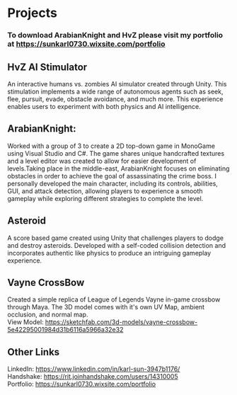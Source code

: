 # Projects


### To download ArabianKnight and HvZ please visit my portfolio at https://sunkarl0730.wixsite.com/portfolio

## HvZ AI Stimulator
An interactive humans vs. zombies AI simulator created through Unity. This stimulation implements a wide range of autonomous agents such as seek, flee, pursuit, evade, obstacle avoidance, and much more. This experience enables users to experiment with both physics and AI intelligence.

## ArabianKnight: 
Worked with a group of 3 to create a 2D top-down game in MonoGame using Visual Studio and C#. The game shares unique handcrafted textures and a level editor was created to allow for easier development of levels.Taking place in the middle-east, ArabianKnight focuses on eliminating obstacles in order to achieve the goal of assassinating the crime boss. I personally developed the main character, including its controls, abilities, GUI, and attack detection, allowing players to experience a smooth gameplay while exploring different strategies to complete the level.

## Asteroid
A score based game created using Unity that challenges players to dodge and destroy asteroids. Developed with a self-coded collision detection and incorporates authentic like physics to produce an intriguing gameplay experience.

## Vayne CrossBow
Created a simple replica of League of Legends Vayne in-game crossbow through Maya. The 3D model comes with it's own UV Map, ambient occlusion, and normal map.<br>
View Model: https://sketchfab.com/3d-models/vayne-crossbow-5e42295001984d31b6116a5966a32e32

## Other Links
LinkedIn: https://www.linkedin.com/in/karl-sun-3947b1176/ <br>
Handshake: https://rit.joinhandshake.com/users/14310005 <br>
Portfolio: https://sunkarl0730.wixsite.com/portfolio
